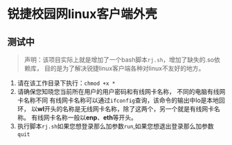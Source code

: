 # 锐捷校园网linux客户端外壳

## 测试中

> 声明：该项目实际上就是增加了一个bash脚本`rj.sh`，增加了缺失的.so依赖库，
> 目的是为了解决锐捷linux客户端各种对linux不友好的地方。

1. 请在该工作目录下执行：`chmod +x *`
2. 请确保您知晓您当前所在用户的用户密码和有线网卡名称，
不同的电脑有线网卡名称不同
有线网卡名称可以通过`ifconfig`查询，该命令的输出中lo是本地回环，
以**wl**开头的名称是无线网卡名称，除了这两个，另一个就是有线网卡名称。
有线网卡名称一般以**enp**、**eth**等开头。
3. 执行脚本`rj.sh`如果您想登录那么加参数`run`,如果您想退出登录那么加参数`quit`
